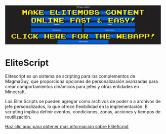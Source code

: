 [![webapp_banner.jpg](../../../img/wiki/webapp_banner.jpg)](https://magmaguy.com/webapp/webapp.html)

# EliteScript

Elitescript es un sistema de scripting para los complementos de MagmaGuy, que proporciona opciones de personalización avanzadas para crear comportamientos dinámicos para jefes y otras entidades en Minecraft.

Los Elite Scripts se pueden agregar como archivos de poder o a archivos de jefe personalizados, lo que ofrece flexibilidad en la implementación. El scripting implica definir eventos, condiciones, zonas, acciones y tiempos de reutilización.

[Haz clic aquí para obtener más información sobre EliteScript]($language$/elitemobs/creating_powers.md)


